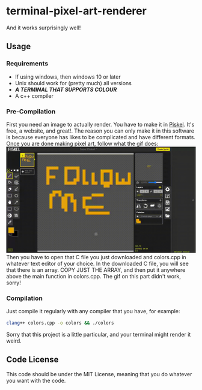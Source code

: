 # terminal-pixel-art-renderer
And it works surprisingly well!

## Usage
### Requirements
<ul>
  <li>If using windows, then windows 10 or later</li>
  <li>Unix should work for (pretty much) all versions</li>
  <li><strong><em>A TERMINAL THAT SUPPORTS COLOUR</em></strong></li>
  <li>A c++ compiler</li>
</ul>

### Pre-Compilation
First you need an image to actually render. You have to make it in <a href="https://www.piskelapp.com/">Piskel</a>. It's free, a website, and great!. The reason you can only make it in this software is because everyone has likes to be complicated and have different formats.
Once you are done making pixel art, follow what the gif does:
<img src="./Screen recording 2025-07-01 3.46.45 PM.gif" title="instructions" alt="instructions gif">
Then you have to open that C file you just downloaded and colors.cpp in whatever text editor of your choice. In the downloaded C file, you will see that there is an array. COPY JUST THE ARRAY, and then put it anywhere above the main function in colors.cpp. The gif on this part didn't work, sorry!

### Compilation
Just compile it regularly with any compiler that you have, for example:

```zsh
clang++ colors.cpp -o colors && ./colors
```

Sorry that this project is a little particular, and your terminal might render it weird.

## Code License
This code should be under the MIT License, meaning that you do whatever you want with the code.
